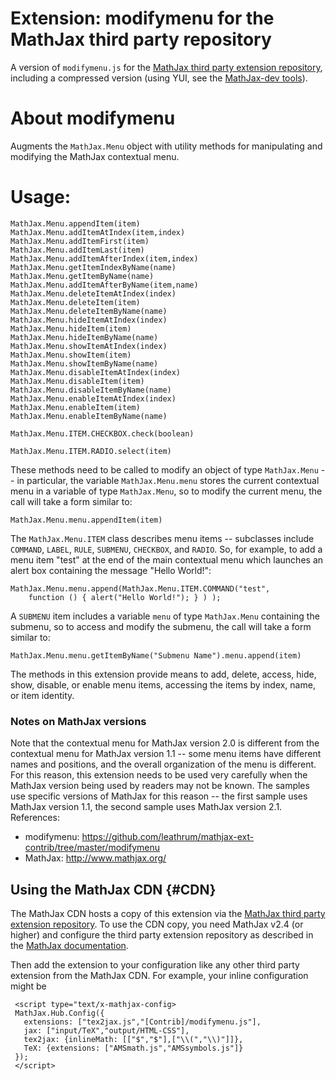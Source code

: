 # Extension: modifymenu for the MathJax third party repository

A version of `modifymenu.js` for the [MathJax third party extension repository](https://github.com/mathjax/MathJax-third-party-extensions), including a compressed version (using YUI, see the [MathJax-dev tools](https://github.com/mathjax/mathjax-dev)).

# About modifymenu

Augments the `MathJax.Menu` object with utility methods for manipulating and 
modifying the MathJax contextual menu.

# Usage:

    MathJax.Menu.appendItem(item)
    MathJax.Menu.addItemAtIndex(item,index)
    MathJax.Menu.addItemFirst(item)
    MathJax.Menu.addItemLast(item)
    MathJax.Menu.addItemAfterIndex(item,index)
    MathJax.Menu.getItemIndexByName(name)
    MathJax.Menu.getItemByName(name)
    MathJax.Menu.addItemAfterByName(item,name)
    MathJax.Menu.deleteItemAtIndex(index)
    MathJax.Menu.deleteItem(item)
    MathJax.Menu.deleteItemByName(name)
    MathJax.Menu.hideItemAtIndex(index)
    MathJax.Menu.hideItem(item)
    MathJax.Menu.hideItemByName(name)
    MathJax.Menu.showItemAtIndex(index)
    MathJax.Menu.showItem(item)
    MathJax.Menu.showItemByName(name)
    MathJax.Menu.disableItemAtIndex(index)
    MathJax.Menu.disableItem(item)
    MathJax.Menu.disableItemByName(name)
    MathJax.Menu.enableItemAtIndex(index)
    MathJax.Menu.enableItem(item)
    MathJax.Menu.enableItemByName(name)

    MathJax.Menu.ITEM.CHECKBOX.check(boolean)

    MathJax.Menu.ITEM.RADIO.select(item)


These methods need to be called to modify an object of type `MathJax.Menu` -- in
particular, the variable `MathJax.Menu.menu` stores the current contextual menu
in a variable of type `MathJax.Menu`, so to modify the current menu, the call
will take a form similar to:

    MathJax.Menu.menu.appendItem(item)

The `MathJax.Menu.ITEM` class describes menu items -- subclasses include 
`COMMAND`, `LABEL`, `RULE`, `SUBMENU`, `CHECKBOX`, and `RADIO`.  So, for 
example, to add a menu item "test"  at the end of the main contextual menu
which launches an alert box containing the  message "Hello World!":

    MathJax.Menu.menu.append(MathJax.Menu.ITEM.COMMAND("test",
        function () { alert("Hello World!"); } ) );

A `SUBMENU` item includes a variable `menu` of type `MathJax.Menu` 
containing the submenu, so to access and modify the submenu, the call will 
take a form similar to:

    MathJax.Menu.menu.getItemByName("Submenu Name").menu.append(item)

The methods in this extension provide means to add, delete, access, hide,
show, disable, or enable menu items, accessing the items by index, name, or
item identity.

### Notes on MathJax versions

Note that the contextual menu for MathJax version 2.0 is different from the 
contextual menu for MathJax version 1.1 -- some menu items have different
names and positions, and the overall organization of the menu is different.
For this reason, this extension needs to be used very carefully when the MathJax
version being used by readers may not be known.  The samples use specific versions 
of MathJax for this reason -- the first sample uses MathJax version 1.1, the second
sample uses MathJax version 2.1.
References:

- modifymenu: https://github.com/leathrum/mathjax-ext-contrib/tree/master/modifymenu
- MathJax: http://www.mathjax.org/


## Using the MathJax CDN {#CDN}

The MathJax CDN hosts a copy of this extension via the [MathJax third party extension repository](https://github.com/mathjax/MathJax-third-party-extensions). To use the CDN copy, you need MathJax v2.4 (or higher) and configure the third party extension repository as described in the [MathJax documentation](http://docs.mathjax.org/). 

Then add the extension to your configuration like any other third party extension from the MathJax CDN. For example, your inline configuration might be

     <script type="text/x-mathjax-config>
     MathJax.Hub.Config({
       extensions: ["tex2jax.js","[Contrib]/modifymenu.js"],
       jax: ["input/TeX","output/HTML-CSS"],
       tex2jax: {inlineMath: [["$","$"],["\\(","\\)"]]},
       TeX: {extensions: ["AMSmath.js","AMSsymbols.js"]}
     });
     </script>




